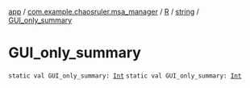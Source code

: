 [app](../../../index.md) / [com.example.chaosruler.msa_manager](../../index.md) / [R](../index.md) / [string](index.md) / [GUI_only_summary](.)

# GUI_only_summary

`static val GUI_only_summary: `[`Int`](https://kotlinlang.org/api/latest/jvm/stdlib/kotlin/-int/index.html)
`static val GUI_only_summary: `[`Int`](https://kotlinlang.org/api/latest/jvm/stdlib/kotlin/-int/index.html)